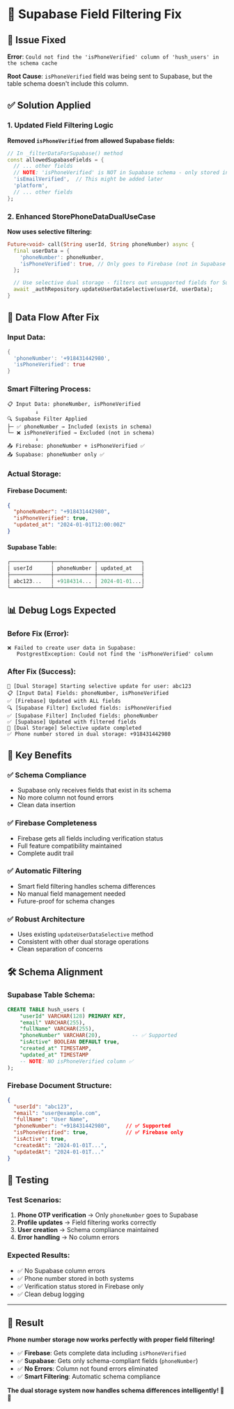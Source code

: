 # 🔧 Supabase Field Filtering Fix

## 🚨 Issue Fixed
**Error**: `Could not find the 'isPhoneVerified' column of 'hush_users' in the schema cache`

**Root Cause**: `isPhoneVerified` field was being sent to Supabase, but the table schema doesn't include this column.

## ✅ Solution Applied

### 1. **Updated Field Filtering Logic**
**Removed `isPhoneVerified` from allowed Supabase fields:**
```dart
// In _filterDataForSupabase() method
const allowedSupabaseFields = {
  // ... other fields
  // NOTE: 'isPhoneVerified' is NOT in Supabase schema - only stored in Firebase ✨
  'isEmailVerified',  // This might be added later
  'platform',
  // ... other fields
};
```

### 2. **Enhanced StorePhoneDataDualUseCase**
**Now uses selective filtering:**
```dart
Future<void> call(String userId, String phoneNumber) async {
  final userData = {
    'phoneNumber': phoneNumber,
    'isPhoneVerified': true, // Only goes to Firebase (not in Supabase schema)
  };

  // Use selective dual storage - filters out unsupported fields for Supabase ✨
  await _authRepository.updateUserDataSelective(userId, userData);
}
```

## 🎯 Data Flow After Fix

### Input Data:
```dart
{
  'phoneNumber': '+918431442980',
  'isPhoneVerified': true
}
```

### Smart Filtering Process:
```
📋 Input Data: phoneNumber, isPhoneVerified
         ↓
🔍 Supabase Filter Applied
├─ ✅ phoneNumber → Included (exists in schema)
└─ ❌ isPhoneVerified → Excluded (not in schema)
         ↓
📤 Firebase: phoneNumber + isPhoneVerified ✅
📤 Supabase: phoneNumber only ✅
```

### Actual Storage:

#### **Firebase Document**:
```json
{
  "phoneNumber": "+918431442980",
  "isPhoneVerified": true,
  "updated_at": "2024-01-01T12:00:00Z"
}
```

#### **Supabase Table**:
```sql
┌─────────────┬─────────────┬──────────────┐
│ userId      │ phoneNumber │ updated_at   │
├─────────────┼─────────────┼──────────────┤
│ abc123...   │ +9184314... │ 2024-01-01...│
└─────────────┴─────────────┴──────────────┘
```

## 📊 Debug Logs Expected

### Before Fix (Error):
```
❌ Failed to create user data in Supabase: 
   PostgrestException: Could not find the 'isPhoneVerified' column
```

### After Fix (Success):
```
🔄 [Dual Storage] Starting selective update for user: abc123
📋 [Input Data] Fields: phoneNumber, isPhoneVerified
✅ [Firebase] Updated with ALL fields
🔍 [Supabase Filter] Excluded fields: isPhoneVerified
✅ [Supabase Filter] Included fields: phoneNumber
✅ [Supabase] Updated with filtered fields
🎯 [Dual Storage] Selective update completed
✅ Phone number stored in dual storage: +918431442980
```

## 🎯 Key Benefits

### ✅ **Schema Compliance**
- Supabase only receives fields that exist in its schema
- No more column not found errors
- Clean data insertion

### ✅ **Firebase Completeness** 
- Firebase gets all fields including verification status
- Full feature compatibility maintained
- Complete audit trail

### ✅ **Automatic Filtering**
- Smart field filtering handles schema differences
- No manual field management needed
- Future-proof for schema changes

### ✅ **Robust Architecture**
- Uses existing `updateUserDataSelective` method
- Consistent with other dual storage operations
- Clean separation of concerns

## 🛠️ Schema Alignment

### Supabase Table Schema:
```sql
CREATE TABLE hush_users (
    "userId" VARCHAR(128) PRIMARY KEY,
    "email" VARCHAR(255),
    "fullName" VARCHAR(255),
    "phoneNumber" VARCHAR(20),          -- ✅ Supported
    "isActive" BOOLEAN DEFAULT true,
    "created_at" TIMESTAMP,
    "updated_at" TIMESTAMP
    -- NOTE: NO isPhoneVerified column ✅
);
```

### Firebase Document Structure:
```json
{
  "userId": "abc123",
  "email": "user@example.com", 
  "fullName": "User Name",
  "phoneNumber": "+918431442980",     // ✅ Supported
  "isPhoneVerified": true,            // ✅ Firebase only
  "isActive": true,
  "createdAt": "2024-01-01T...",
  "updatedAt": "2024-01-01T..."
}
```

## 🧪 Testing

### Test Scenarios:
1. **Phone OTP verification** → Only `phoneNumber` goes to Supabase
2. **Profile updates** → Field filtering works correctly  
3. **User creation** → Schema compliance maintained
4. **Error handling** → No column errors

### Expected Results:
- ✅ No Supabase column errors
- ✅ Phone number stored in both systems
- ✅ Verification status stored in Firebase only
- ✅ Clean debug logging

---

## 🎉 Result

**Phone number storage now works perfectly with proper field filtering!**

- ✅ **Firebase**: Gets complete data including `isPhoneVerified`
- ✅ **Supabase**: Gets only schema-compliant fields (`phoneNumber`)
- ✅ **No Errors**: Column not found errors eliminated
- ✅ **Smart Filtering**: Automatic schema compliance

**The dual storage system now handles schema differences intelligently! 📱✨**
